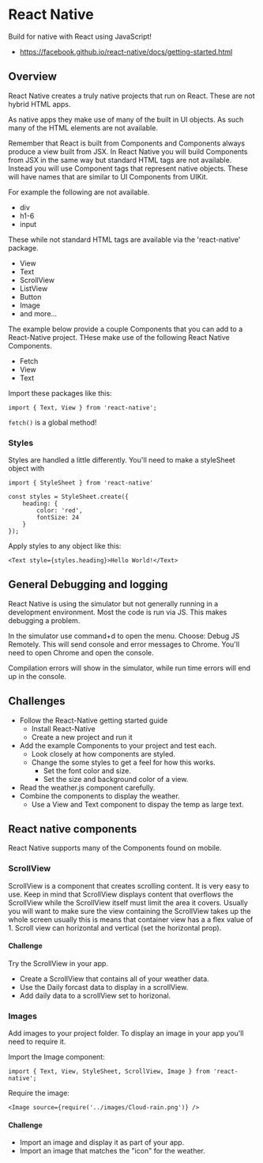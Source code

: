 # React Native

Build for native with React using JavaScript!

- https://facebook.github.io/react-native/docs/getting-started.html

## Overview 

React Native creates a truly native projects that run on React. These are not
hybrid HTML apps. 

As native apps they make use of many of the built in UI objects. As such 
many of the HTML elements are not available. 

Remember that React is built from Components and Components always produce 
a view built from JSX. In React Native you will build Components from JSX 
in the same way but standard HTML tags are not available. Instead you will use 
Component tags that represent native objects. These will have names that are 
similar to UI Components from UIKit.

For example the following are not available. 

- div
- h1-6 
- input 

These while not standard HTML tags are available via the 'react-native' 
package. 

- View
- Text
- ScrollView
- ListView
- Button
- Image
- and more...

The example below provide a couple Components that you can add to a React-Native
project. THese make use of the following React Native Components. 

- Fetch 
- View
- Text

Import these packages like this: 

`import { Text, View } from 'react-native';`

`fetch()` is a global method! 

### Styles 

Styles are handled a little differently. You'll need to make a styleSheet 
object with

```
import { StyleSheet } from 'react-native'

const styles = StyleSheet.create({
    heading: {
        color: 'red',
        fontSize: 24
    }
});
```

Apply styles to any object like this: 

`<Text style={styles.heading}>Hello World!</Text>`


## General Debugging and logging

React Native is using the simulator but not generally running in a development
environment. Most the code is run via JS. This makes debugging a problem. 

In the simulator use command+d to open the menu. Choose: Debug JS Remotely. 
This will send console and error messages to Chrome. You'll need to open 
Chrome and open the console. 

Compilation errors will show in the simulator, while run time errors will
end up in the console. 

## Challenges

- Follow the React-Native getting started guide
    - Install React-Native
    - Create a new project and run it 
- Add the example Components to your project and test each. 
    - Look closely at how components are styled. 
    - Change the some styles to get a feel for how this works. 
        - Set the font color and size. 
        - Set the size and background color of a view. 
- Read the weather.js component carefully. 
- Combine the components to display the weather. 
    - Use a View and Text component to dispay the temp as large text. 
    
## React native components

React Native supports many of the Components found on mobile. 

### ScrollView 

ScrollView is a component that creates scrolling content. It is very easy to 
use. Keep in mind that ScrollView displays content that overflows the 
ScrollView while the ScrollView itself must limit the area it covers. 
Usually you will want to make sure the view containing the ScrollView takes 
up the whole screen usually this is means that container view has a a flex 
value of 1. Scroll view can horizontal and vertical (set the horizontal prop).

#### Challenge 

Try the ScrollView in your app. 

- Create a ScrollView that contains all of your weather data. 
- Use the Daily forcast data to display in a scrollView. 
- Add daily data to a scrollView set to horizonal.

### Images

Add images to your project folder. To display an image in your app you'll 
need to require it. 

Import the Image component: 

`import { Text, View, StyleSheet, ScrollView, Image } from 'react-native';`

Require the image:

`<Image source={require('../images/Cloud-rain.png')} />`

#### Challenge

- Import an image and display it as part of your app. 
- Import an image that matches the "icon" for the weather. 